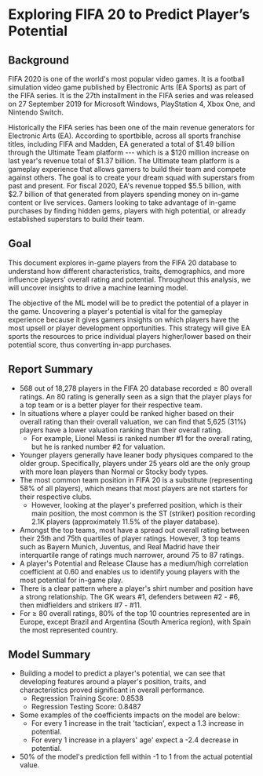 # Exploring FIFA 20 to Predict Player’s Potential
## Background
FIFA 2020 is one of the world's most popular video games. It is a football simulation video game
published by Electronic Arts (EA Sports) as part of the FIFA series. It is the 27th installment in
the FIFA series and was released on 27 September 2019 for Microsoft Windows, PlayStation 4,
Xbox One, and Nintendo Switch.

Historically the FIFA series has been one of the main revenue generators for Electronic Arts
(EA). According to sportbible, across all sports franchise titles, including FIFA and Madden, EA
generated a total of $1.49 billion through the Ultimate Team platform --- which is a $120 million
increase on last year's revenue total of $1.37 billion. The Ultimate team platform is a gameplay
experience that allows gamers to build their team and compete against others. The goal is to
create your dream squad with superstars from past and present. For fiscal 2020, EA's revenue
topped $5.5 billion, with $2.7 billion of that generated from players spending money on
in-game content or live services. Gamers looking to take advantage of in-game purchases by
finding hidden gems, players with high potential, or already established superstars to build their
team.

## Goal
This document explores in-game players from the FIFA 20 database to understand how
different characteristics, traits, demographics, and more influence players' overall rating and
potential. Throughout this analysis, we will uncover insights to drive a machine learning model.

The objective of the ML model will be to predict the potential of a player in the game.
Uncovering a player's potential is vital for the gameplay experience because it gives gamers
insights on which players have the most upsell or player development opportunities. This
strategy will give EA sports the resources to price individual players higher/lower based on their
potential score, thus converting in-app purchases.

## Report Summary
- 568 out of 18,278 players in the FIFA 20 database recorded ≥ 80 overall ratings. An 80
rating is generally seen as a sign that the player plays for a top team or is a better player
for their respective team.
- In situations where a player could be ranked higher based on their overall rating than
their overall valuation, we can find that 5,625 (31%) players have a lower valuation
ranking than their overall rating.
  - For example, Lionel Messi is ranked number #1 for the overall rating, but he is
ranked number #2 for valuation.
- Younger players generally have leaner body physiques compared to the older group.
Specifically, players under 25 years old are the only group with more lean players than
Normal or Stocky body types.
- The most common team position in FIFA 20 is a substitute (representing 58% of all
players), which means that most players are not starters for their respective clubs.
  - However, looking at the player's preferred position, which is their main position,
the most common is the ST (striker) position recording 2.1K players
(approximately 11.5% of the player database).
- Amongst the top teams, most have a spread out overall rating between their 25th and
75th quartiles of player ratings. However, 3 top teams such as Bayern Munich, Juventus,
and Real Madrid have their interquartile range of ratings much narrower, around 75 to
87 ratings.
- A player's Potential and Release Clause has a medium/high correlation coefficient at
0.60 and enables us to identify young players with the most potential for in-game play.
- There is a clear pattern where a player's shirt number and position have a strong
relationship. The GK wears #1, defenders between #2 - #6, then midfielders and strikers
#7 - #11.
- For ≥ 80 overall ratings, 80% of the top 10 countries represented are in Europe, except
Brazil and Argentina (South America region), with Spain the most represented country.

## Model Summary
- Building a model to predict a player's potential, we can see that developing features
around a player's position, traits, and characteristics proved significant in overall
performance.
  - Regression Training Score: 0.8538
  - Regression Testing Score: 0.8487
- Some examples of the coefficients impacts on the model are below:
  - For every 1 increase in the trait 'tactician', expect a 1.3 increase in potential.
  - For every 1 increase in a players' age' expect a -2.4 decrease in potential.
- 50% of the model's prediction fell within -1 to 1 from the actual potential value.
